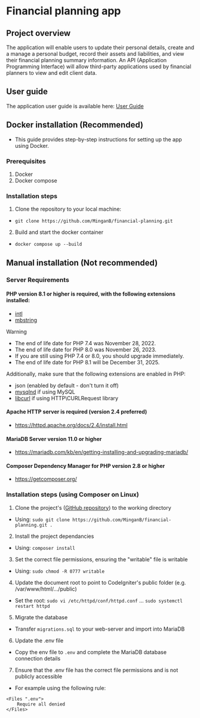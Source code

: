 # Financial planning app

## Project overview
The application will enable users to update their personal details, create and a manage a personal budget, record their assets and liabilities, and view their financial planning summary information. An API (Application Programming Interface) will allow third-party applications used by financial planners to view and edit client data.

## User guide
The application user guide is available here: [User Guide](https://github.com/MinganB/financial-planning/blob/main/userguide.md)

## Docker installation (Recommended)

- This guide provides step-by-step instructions for setting up the app using Docker.

### Prerequisites
1. Docker
2. Docker compose

### Installation steps
1. Clone the repository to your local machine:
- `git clone https://github.com/MinganB/financial-planning.git`
2. Build and start the docker container
- `docker compose up --build`

## Manual installation (Not recommended)

### Server Requirements

#### PHP version 8.1 or higher is required, with the following extensions installed:

- [intl](http://php.net/manual/en/intl.requirements.php)
- [mbstring](http://php.net/manual/en/mbstring.installation.php)

> [!WARNING]
> - The end of life date for PHP 7.4 was November 28, 2022.
> - The end of life date for PHP 8.0 was November 26, 2023.
> - If you are still using PHP 7.4 or 8.0, you should upgrade immediately.
> - The end of life date for PHP 8.1 will be December 31, 2025.

Additionally, make sure that the following extensions are enabled in PHP:

- json (enabled by default - don't turn it off)
- [mysqlnd](http://php.net/manual/en/mysqlnd.install.php) if using MySQL
- [libcurl](http://php.net/manual/en/curl.requirements.php) if using HTTP\CURLRequest library

#### Apache HTTP server is required (version 2.4 preferred)

- https://httpd.apache.org/docs/2.4/install.html

#### MariaDB Server version 11.0 or higher

- https://mariadb.com/kb/en/getting-installing-and-upgrading-mariadb/

#### Composer Dependency Manager for PHP version 2.8 or higher

- https://getcomposer.org/

### Installation steps (using Composer on Linux)
1. Clone the project's ([GitHub repository](https://github.com/MinganB/financial-planning.git)) to the working directory
- Using:
```sudo git clone https://github.com/MinganB/financial-planning.git .```
2. Install the project dependancies
- Using:
```composer install```
3. Set the correct file permissions, ensuring the "writable" file is writable
- Using:
```sudo chmod -R 0777 writable```
4. Update the document root to point to CodeIgniter's public folder (e.g. /var/www/html/.../public)
- Set the root:
```sudo vi /etc/httpd/conf/httpd.conf```
...
```sudo systemctl restart httpd```
5. Migrate the database
- Transfer ```migrations.sql``` to your web-server and import into MariaDB
6. Update the .env file
- Copy the env file to ```.env``` and complete the MariaDB database connection details
7. Ensure that the .env file has the correct file permissions and is not publicly accessible
- For example using the following rule:
```
<Files ".env">
    Require all denied
</Files>
```
